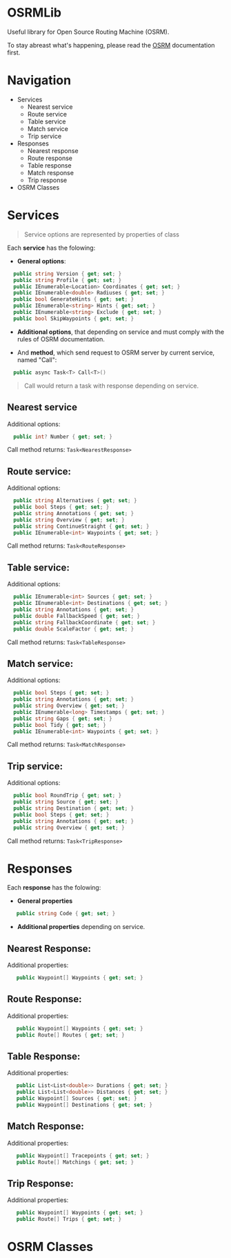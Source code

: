 # OSRMLib
Useful library for Open Source Routing Machine (OSRM).

To stay abreast what's happening, please read the [OSRM](http://project-osrm.org/docs/v5.24.0/api/#) documentation first.

# Navigation
+ Services
  + Nearest service
  + Route service
  + Table service
  + Match service
  + Trip service
+ Responses
  + Nearest response
  + Route response
  + Table response
  + Match response
  + Trip response
+ OSRM Classes

  
# Services

> Service options are represented by properties of class

Each **service** has the folowing:

+ **General options**:
```c#
  public string Version { get; set; }
  public string Profile { get; set; }
  public IEnumerable<Location> Coordinates { get; set; }
  public IEnumerable<double> Radiuses { get; set; }
  public bool GenerateHints { get; set; }
  public IEnumerable<string> Hints { get; set; }
  public IEnumerable<string> Exclude { get; set; }
  public bool SkipWaypoints { get; set; }
```
+ **Additional options**, that depending on service and must comply with the rules of OSRM documentation.

+ And **method**, which send request to OSRM server by current service, named "Call":
```c#
  public async Task<T> Call<T>()
```
> Call would return a task with response depending on service.

## Nearest service
Additional options:
```c#
  public int? Number { get; set; }
```
Call method returns: `Task<NearestResponse>`

## Route service:
Additional options:
```c#
  public string Alternatives { get; set; }
  public bool Steps { get; set; }
  public string Annotations { get; set; }
  public string Overview { get; set; }
  public string ContinueStraight { get; set; }
  public IEnumerable<int> Waypoints { get; set; }
```
Call method returns: `Task<RouteResponse>`

## Table service:
Additional options:
```c#
  public IEnumerable<int> Sources { get; set; }
  public IEnumerable<int> Destinations { get; set; }
  public string Annotations { get; set; }
  public double FallbackSpeed { get; set; }
  public string FallbackCoordinate { get; set; }
  public double ScaleFactor { get; set; }
```
Call method returns: `Task<TableResponse>`

## Match service:
Additional options:
```c#
  public bool Steps { get; set; }
  public string Annotations { get; set; }
  public string Overview { get; set; }
  public IEnumerable<long> Timestamps { get; set; }
  public string Gaps { get; set; }
  public bool Tidy { get; set; }
  public IEnumerable<int> Waypoints { get; set; }
```
Call method returns: `Task<MatchResponse>`

## Trip service:
Additional options:
```c#
  public bool RoundTrip { get; set; }
  public string Source { get; set; }
  public string Destination { get; set; }
  public bool Steps { get; set; }
  public string Annotations { get; set; }
  public string Overview { get; set; }
```
Call method returns: `Task<TripResponse>`

# Responses
Each **response** has the folowing:
+ **General properties**
```c#
   public string Code { get; set; }
```
+ **Additional properties** depending on service.

## Nearest Response:
Additional properties:
```c#
   public Waypoint[] Waypoints { get; set; }
```

## Route Response:
Additional properties:
```c#
   public Waypoint[] Waypoints { get; set; }
   public Route[] Routes { get; set; }
```

## Table Response:
Additional properties:
```c#
   public List<List<double>> Durations { get; set; }
   public List<List<double>> Distances { get; set; }
   public Waypoint[] Sources { get; set; }
   public Waypoint[] Destinations { get; set; }
```

## Match Response:
Additional properties:
```c#
   public Waypoint[] Tracepoints { get; set; }
   public Route[] Matchings { get; set; }
```

## Trip Response:
Additional properties:
```c#
   public Waypoint[] Waypoints { get; set; }
   public Route[] Trips { get; set; }
```

# OSRM Classes
